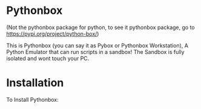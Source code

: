 # Pythonbox
(Not the pythonbox package for python, to see it pythonbox package, go to https://pypi.org/project/python-box/)

This is Pythonbox (you can say it as Pybox or Pythonbox Workstation), A Python Emulator that can run scripts in a sandbox!
The Sandbox is fully isolated and wont touch your PC.

# Installation
To Install Pythonbox:

